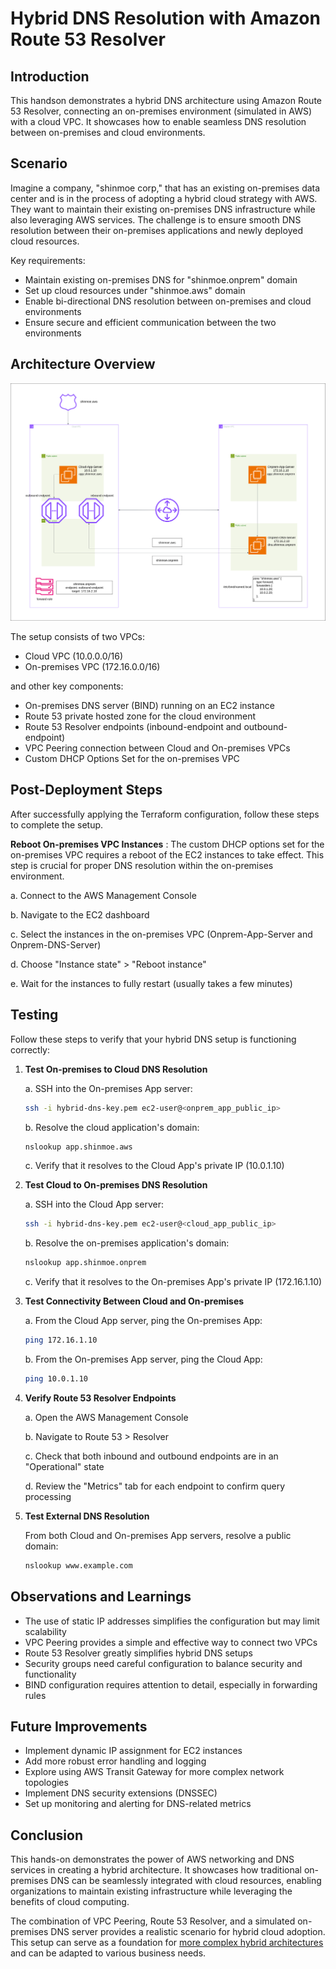 # Hybrid DNS Resolution with Amazon Route 53 Resolver

## Introduction

This handson demonstrates a hybrid DNS architecture using Amazon Route 53 Resolver, connecting an on-premises environment (simulated in AWS) with a cloud VPC. It showcases how to enable seamless DNS resolution between on-premises and cloud environments.

## Scenario

Imagine a company, "shinmoe corp," that has an existing on-premises data center and is in the process of adopting a hybrid cloud strategy with AWS. They want to maintain their existing on-premises DNS infrastructure while also leveraging AWS services. The challenge is to ensure smooth DNS resolution between their on-premises applications and newly deployed cloud resources.

Key requirements:
- Maintain existing on-premises DNS for "shinmoe.onprem" domain
- Set up cloud resources under "shinmoe.aws" domain
- Enable bi-directional DNS resolution between on-premises and cloud environments
- Ensure secure and efficient communication between the two environments

## Architecture Overview

![Hybrid DNS Architecture](images/hybriddns.png)

The setup consists of two VPCs:
- Cloud VPC (10.0.0.0/16)
- On-premises VPC (172.16.0.0/16)

and other key components:
- On-premises DNS server (BIND) running on an EC2 instance
- Route 53 private hosted zone for the cloud environment
- Route 53 Resolver endpoints (inbound-endpoint and outbound-endpoint)
- VPC Peering connection between Cloud and On-premises VPCs
- Custom DHCP Options Set for the on-premises VPC

## Post-Deployment Steps

After successfully applying the Terraform configuration, follow these steps to complete the setup.

**Reboot On-premises VPC Instances**
: The custom DHCP options set for the on-premises VPC requires a reboot of the EC2 instances to take effect. This step is crucial for proper DNS resolution within the on-premises environment.

a. Connect to the AWS Management Console

b. Navigate to the EC2 dashboard

c. Select the instances in the on-premises VPC (Onprem-App-Server and Onprem-DNS-Server)

d. Choose "Instance state" > "Reboot instance"

e. Wait for the instances to fully restart (usually takes a few minutes)

## Testing

Follow these steps to verify that your hybrid DNS setup is functioning correctly:

1. **Test On-premises to Cloud DNS Resolution**
   
   a. SSH into the On-premises App server:
      ```bash
      ssh -i hybrid-dns-key.pem ec2-user@<onprem_app_public_ip>
      ```
   b. Resolve the cloud application's domain:
      ```bash
      nslookup app.shinmoe.aws
      ```
   c. Verify that it resolves to the Cloud App's private IP (10.0.1.10)

2. **Test Cloud to On-premises DNS Resolution**
   
   a. SSH into the Cloud App server:
      ```bash
      ssh -i hybrid-dns-key.pem ec2-user@<cloud_app_public_ip>
      ```
   b. Resolve the on-premises application's domain:
      ```bash
      nslookup app.shinmoe.onprem
      ```
   c. Verify that it resolves to the On-premises App's private IP (172.16.1.10)

3. **Test Connectivity Between Cloud and On-premises**
   
   a. From the Cloud App server, ping the On-premises App:
      ```bash
      ping 172.16.1.10
      ```
   b. From the On-premises App server, ping the Cloud App:
      ```bash
      ping 10.0.1.10
      ```

4. **Verify Route 53 Resolver Endpoints**
   
   a. Open the AWS Management Console
   
   b. Navigate to Route 53 > Resolver
   
   c. Check that both inbound and outbound endpoints are in an "Operational" state
   
   d. Review the "Metrics" tab for each endpoint to confirm query processing

5. **Test External DNS Resolution**
   
   From both Cloud and On-premises App servers, resolve a public domain:
   ```bash
   nslookup www.example.com
   ```

## Observations and Learnings

- The use of static IP addresses simplifies the configuration but may limit scalability
- VPC Peering provides a simple and effective way to connect two VPCs
- Route 53 Resolver greatly simplifies hybrid DNS setups
- Security groups need careful configuration to balance security and functionality
- BIND configuration requires attention to detail, especially in forwarding rules

## Future Improvements

- Implement dynamic IP assignment for EC2 instances
- Add more robust error handling and logging
- Explore using AWS Transit Gateway for more complex network topologies
- Implement DNS security extensions (DNSSEC)
- Set up monitoring and alerting for DNS-related metrics

## Conclusion

This hands-on demonstrates the power of AWS networking and DNS services in creating a hybrid architecture. It showcases how traditional on-premises DNS can be seamlessly integrated with cloud resources, enabling organizations to maintain existing infrastructure while leveraging the benefits of cloud computing.

The combination of VPC Peering, Route 53 Resolver, and a simulated on-premises DNS server provides a realistic scenario for hybrid cloud adoption. This setup can serve as a foundation for [more complex hybrid architectures](https://d1.awsstatic.com/architecture-diagrams/ArchitectureDiagrams/hybrid-dns_route53-resolver-endpoint-ra.pdf?ntwd_hyb9) and can be adapted to various business needs.
